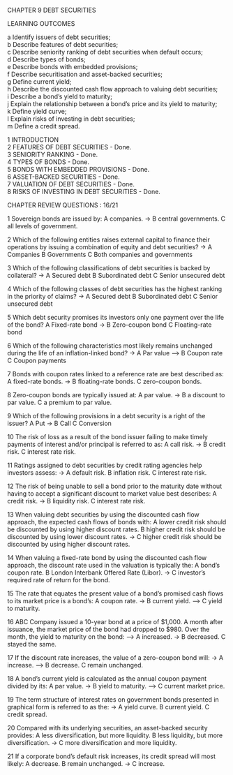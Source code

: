 CHAPTER 9 DEBT SECURITIES      

LEARNING OUTCOMES          

a Identify issuers of debt securities;       
b Describe features of debt securities;          
c Describe seniority ranking of debt securities when default occurs;        
d Describe types of bonds;                
e Describe bonds with embedded provisions;       
f Describe securitisation and asset-backed securities;            
g Define current yield;                
h Describe the discounted cash flow approach to valuing debt securities;         
i Describe a bond’s yield to maturity;          
j Explain the relationship between a bond’s price and its yield to maturity;          
k Define yield curve;         
l Explain risks of investing in debt securities;        
m Define a credit spread.        

1 INTRODUCTION     
2 FEATURES OF DEBT SECURITIES - Done.     
3 SENIORITY RANKING - Done.     
4 TYPES OF BONDS - Done.           
5 BONDS WITH EMBEDDED PROVISIONS - Done.          
6 ASSET-BACKED SECURITIES - Done.           
7 VALUATION OF DEBT SECURITIES - Done.          
8 RISKS OF INVESTING IN DEBT SECURITIES - Done.              

CHAPTER REVIEW QUESTIONS : 16/21                          

1 Sovereign bonds are issued by:
A companies.
-> B central governments.
C all levels of government.

2 Which of the following entities raises external capital to finance their operations by issuing a combination of equity and debt securities?
-> A Companies
B Governments
C Both companies and governments

3 Which of the following classifications of debt securities is backed by collateral?
-> A Secured debt
B Subordinated debt
C Senior unsecured debt

4 Which of the following classes of debt securities has the highest ranking in the priority of claims?
-> A Secured debt
B Subordinated debt
C Senior unsecured debt

5 Which debt security promises its investors only one payment over the life of the bond?
A Fixed-rate bond
-> B Zero-coupon bond
C Floating-rate bond

6 Which of the following characteristics most likely remains unchanged during the life of an inflation-linked bond?
-> A Par value
--> B Coupon rate
C Coupon payments

7 Bonds with coupon rates linked to a reference rate are best described as:
A fixed-rate bonds.
-> B floating-rate bonds.
C zero-coupon bonds.

8 Zero-coupon bonds are typically issued at:
A par value.
-> B a discount to par value.
C a premium to par value.

9 Which of the following provisions in a debt security is a right of the issuer?
A Put
-> B Call
C Conversion

10 The risk of loss as a result of the bond issuer failing to make timely payments of interest and/or principal is referred to as:
A call risk.
-> B credit risk.
C interest rate risk.

11 Ratings assigned to debt securities by credit rating agencies help investors assess:
-> A default risk.
B inflation risk.
C interest rate risk.

12 The risk of being unable to sell a bond prior to the maturity date without having to accept a significant discount to market value best describes:
A credit risk.
-> B liquidity risk.
C interest rate risk.

13 When valuing debt securities by using the discounted cash flow approach, the expected cash flows of bonds with:
A lower credit risk should be discounted by using higher discount rates.
B higher credit risk should be discounted by using lower discount rates.
-> C higher credit risk should be discounted by using higher discount rates.

14 When valuing a fixed-rate bond by using the discounted cash flow approach, the discount rate used in the valuation is typically the:
A bond’s coupon rate.
B London Interbank Offered Rate (Libor).
-> C investor’s required rate of return for the bond.

15 The rate that equates the present value of a bond’s promised cash flows to its market price is a bond’s:
A coupon rate.
-> B current yield.
--> C yield to maturity.

16 ABC Company issued a 10-year bond at a price of $1,000. A month after issuance, the market price of the bond had dropped to $980. Over the month, the yield to maturity on the bond:
--> A increased.
-> B decreased.
C stayed the same.

17 If the discount rate increases, the value of a zero-coupon bond will:
-> A increase.
--> B decrease.
C remain unchanged.

18 A bond’s current yield is calculated as the annual coupon payment divided by its:
A par value.
-> B yield to maturity.
--> C current market price.

19 The term structure of interest rates on government bonds presented in graphical form is referred to as the:
-> A yield curve.
B current yield.
C credit spread.

20 Compared with its underlying securities, an asset-backed security provides:
A less diversification, but more liquidity.
B less liquidity, but more diversification.
-> C more diversification and more liquidity.

21 If a corporate bond’s default risk increases, its credit spread will most likely:
A decrease.
B remain unchanged.
-> C increase.
